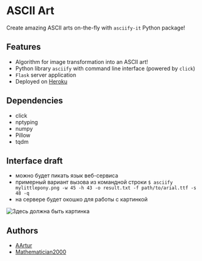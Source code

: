 # ASCII Art

Create amazing ASCII arts on-the-fly with `asciify-it` Python package!

## Features
- Algorithm for image transformation into an ASCII art!
- Python library `asciify` with command line interface (powered by `click`)
- `Flask` server application
- Deployed on [Heroku](https://web-asciify.herokuapp.com)

## Dependencies
- click
- nptyping
- numpy
- Pillow
- tqdm

## Interface draft
- можно будет пикать язык веб-сервиса
- примерный вариант вызова из командной строки
`$ asciify mylittlepony.png -w 45 -h 43 -o result.txt -f path/to/arial.ttf -s 48 -q`
- на сервере будет окошко для работы с картинкой

![Здесь должна быть картинка](misc/server_interface.png "Вот так это будет выглядеть на серваке")

## Authors
- [AArtur](https://gitlab.com/AAArtur)
- [Mathematician2000](https://gitlab.com/Mathematician2000)
